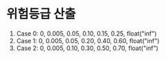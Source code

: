 # 위험등급 산출

1. Case 0: 0, 0.005, 0.05, 0.10, 0.15, 0.25, float("inf")
2. Case 1: 0, 0.005, 0.05, 0.20, 0.40, 0.60, float("inf")
3. Case 2: 0, 0.005, 0.10, 0.30, 0.50, 0.70, float("inf")